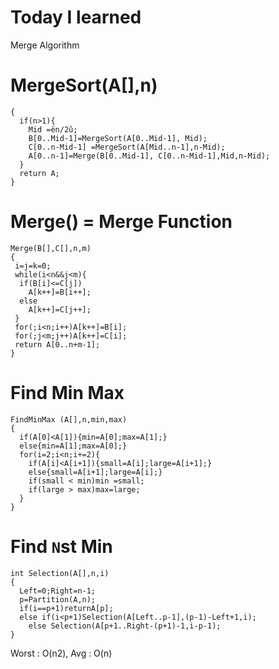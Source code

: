 # Today I learned
Merge Algorithm

# MergeSort(A[],n)
```
{
  if(n>1){
    Mid =ën/2û;
    B[0..Mid-1]=MergeSort(A[0..Mid-1], Mid);
    C[0..n-Mid-1] =MergeSort(A[Mid..n-1],n-Mid);
    A[0..n-1]=Merge(B[0..Mid-1], C[0..n-Mid-1],Mid,n-Mid);
  }
  return A;
}
```

# Merge() = Merge Function
```
Merge(B[],C[],n,m)
{
 i=j=k=0;
 while(i<n&&j<m){
  if(B[i]<=C[j])
    A[k++]=B[i++];
  else
    A[k++]=C[j++];
 }
 for(;i<n;i++)A[k++]=B[i];
 for(;j<m;j++)A[k++]=C[i];
 return A[0..n+m-1];
}
```

# Find Min Max
```
FindMinMax (A[],n,min,max)
{
  if(A[0]<A[1]){min=A[0];max=A[1];}
  else{min=A[1];max=A[0];}
  for(i=2;i<n;i+=2){
    if(A[i]<A[i+1]){small=A[i];large=A[i+1];}
    else{small=A[i+1];large=A[i];}
    if(small < min)min =small;
    if(large > max)max=large;
  }
}
```

# Find `N`st Min
```
int Selection(A[],n,i)
{
  Left=0;Right=n-1;
  p=Partition(A,n);
  if(i==p+1)returnA[p];
  else if(i<p+1)Selection(A[Left..p-1],(p-1)-Left+1,i);
    else Selection(A[p+1..Right-(p+1)-1,i-p-1);
}
```
Worst : O(n2), Avg : O(n)

